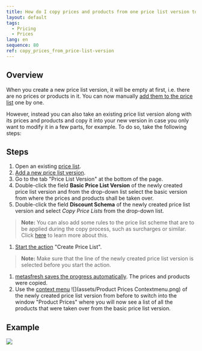 ```yaml
---
title: How do I copy prices and products from one price list version to another?
layout: default
tags:
  - Pricing
  - Prices
lang: en
sequence: 80
ref: copy_prices_from_price-list-version
---
```


## Overview
When you create a new price list version, it will be empty at first, i.e. there are no prices or products in it. You can now manually [add them to the price list](Add_products_to_price-list) one by one.

However, instead you can also take an existing price list version along with its prices and products and copy it into your new version in case you only want to modify it in a few parts, for example. To do so, take the following steps:

## Steps
1. Open an existing [price list](Menu).
1. [Add a new price list version](Add_price-list-version).
1. Go to the tab "Price List Version" at the bottom of the page.
1. Double-click the field **Basic Price List Version** of the newly created price list version and from the drop-down list select the basic version from where the prices and products shall be taken over.
1. Double-click the field **Discount Schema** of the newly created price list version and select *Copy Price Lists* from the drop-down list.
 >**Note:** You can also add some rules to the price list scheme that are to be applied during the copy process, such as surcharges or similar. Click [here](Price_list_scheme_rules) to learn more about this.

1. [Start the action](StartAction) "Create Price List".
 >**Note:** Make sure that the line of the newly created price list version is selected before you start the action.

1. [metasfresh saves the progress automatically](Saveindicator). The prices and products were copied.
1. Use the [context menu](Jumpto_via_context_menu) ![](assets/Product Prices Contextmenu.png) of the newly created price list version from before to switch into the window "Product Prices" where you will now see a list of all the products that were taken over from the basic price list version.

## Example
![](assets/Copy_prices_from_price-list-version.gif)
